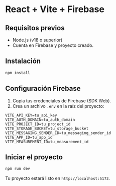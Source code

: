 # React + Vite + Firebase

## Requisitos previos
- Node.js (v18 o superior)
- Cuenta en Firebase y proyecto creado.

## Instalación

```bash
npm install
```

## Configuración Firebase

1. Copia tus credenciales de Firebase (SDK Web).
2. Crea un archivo `.env` en la raíz del proyecto:

```env
VITE_API_KEY=tu_api_key
VITE_AUTH_DOMAIN=tu_auth_domain
VITE_PROJECT_ID=tu_project_id
VITE_STORAGE_BUCKET=tu_storage_bucket
VITE_MESSAGING_SENDER_ID=tu_messaging_sender_id
VITE_APP_ID=tu_app_id
VITE_MEASUREMENT_ID=tu_measurement_id
```

## Iniciar el proyecto

```bash
npm run dev
```

Tu proyecto estará listo en `http://localhost:5173`.

